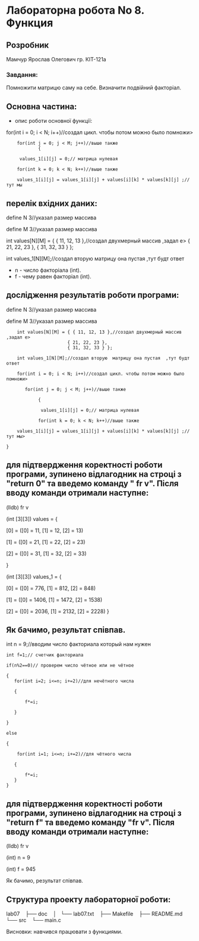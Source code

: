 # Лабораторна робота No 8. Функция

## Розробник
Мамчур Ярослав Олегович гр. КІТ-121а

### Завдання:
Помножити матрицю саму на себе.
Визначити подвійний факторіал.

## Основна частина:
- опис роботи основної функції: 

for(int i = 0; i < N; i++)//создал цикл. чтобы потом можно было помножи>
		
		for(int j = 0; j < M; j++)//выше также
                {
                
		 values_1[i][j] = 0;// матрица нулевая
        
        for(int k = 0; k < N; k++)//выше также

        values_1[i][j] = values_1[i][j] + values[i][k] * values[k][j] ;//тут мы


## перелік вхідних даних:


define N 3//указал размер массива 

define M 3//указал размер массива 

 int values[N][M] = { { 11, 12, 13 },//создал двухмерный массив ,задал е>
                           { 21, 22, 23 },
                           { 31, 32, 33 } };

int values_1[N][M];//создал вторую  матрицу она пустая  ,тут будт ответ


- n -  число факторіала  (int).
- f -  чему равен факторіал   (int).



##  дослідження результатів роботи програми:


define N 3//указал размер массива 

define M 3//указал размер массива 

        int values[N][M] = { { 11, 12, 13 },//создал двухмерный массив ,задал е>
                           { 21, 22, 23 },
                           { 31, 32, 33 } };

        int values_1[N][M];//создал вторую  матрицу она пустая  ,тут будт ответ

        for(int i = 0; i < N; i++)//создал цикл. чтобы потом можно было помножи>

           for(int j = 0; j < M; j++)//выше также 

                {

                 values_1[i][j] = 0;// матрица нулевая

                for(int k = 0; k < N; k++)//выше также

        values_1[i][j] = values_1[i][j] + values[i][k] * values[k][j] ;//тут мы>

    }
## для підтвердження коректності роботи програми, зупинено відлагодник на строці з "return 0" та введемо команду " fr v". Після вводу команди отримали наступне:

(lldb) fr v

(int [3][3]) values = {

  [0] = ([0] = 11, [1] = 12, [2] = 13)

  [1] = ([0] = 21, [1] = 22, [2] = 23)

  [2] = ([0] = 31, [1] = 32, [2] = 33)

}

(int [3][3]) values_1 = {

  [0] = ([0] = 776, [1] = 812, [2] = 848)

  [1] = ([0] = 1406, [1] = 1472, [2] = 1538)

  [2] = ([0] = 2036, [1] = 2132, [2] = 2228)
}
## Як бачимо, результат співпав.

int n = 9;//вводим число факториала который нам нужен 

    int f=1;// счетчик факториала 

    if(n%2==0)// проверем число чётное или не чётное 

    {
       for(int i=2; i<=n; i+=2)//для нечётного числа 

       {

           f*=i;

       }

    }

    else

    {

        for(int i=1; i<=n; i+=2)//для чётного числа 

       {

           f*=i;
       }
    }
## для підтвердження коректності роботи програми, зупинено відлагодник на строці з "return f" та введемо команду "fr v". Після вводу команди отримали наступне:


(lldb) fr v

(int) n = 9

(int) f = 945

Як бачимо, результат співпав.


## Структура проекту лабораторної роботи:

 lab07
   ├── doc
   │   └── lab07.txt
   ├── Makefile
   ├── README.md
   └── src
       └── main.c

Bисновки: навчився працювати з функциями.
